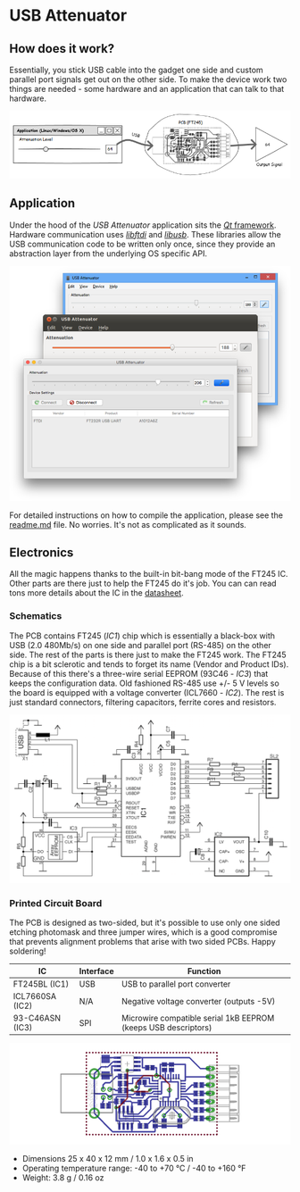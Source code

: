 # USB Attenuator


## How does it work?
Essentially, you stick USB cable into the gadget one side and custom parallel port signals get out on the other side. To make the device work two things are needed - some hardware and an application that can talk to that hardware.

![diagram](/doc/image/attenuator.ep.png "Diagram")


## Application
Under the hood of the *USB Attenuator* application sits the [*Qt* framework](http://qt.io). Hardware communication uses [*libftdi*](http://www.intra2net.com/en/developer/libftdi/index.php) and [*libusb*](http://libusb.info/). These libraries allow the USB communication code to be written only once, since they provide an abstraction layer from the underlying OS specific API.

![application](/doc/image/attenuator.png "Application")

For detailed instructions on how to compile the application, please see the [readme.md](readme.md) file. No worries. It's not as complicated as it sounds.


## Electronics
All the magic happens thanks to the built-in bit-bang mode of the FT245 IC. Other parts are there just to help the FT245 do it's job. You can can read tons more details about the IC in the [datasheet](http://www.ftdichip.com/Support/Documents/DataSheets/ICs/DS_FT245R.pdf).

### Schematics
The PCB contains FT245 (*IC1*) chip which is essentially a black-box with USB (2.0 480Mb/s) on one side and parallel port (RS-485) on the other side. The rest of the parts is there just to make the FT245 work. The FT245 chip is a bit sclerotic and tends to forget its name (Vendor and Product IDs). Because of this there's a three-wire serial EEPROM (93C46 - *IC3*) that keeps the configuration data. Old fashioned RS-485 use +/- 5 V levels so the board is equipped with a voltage converter (ICL7660 - *IC2*). The rest is just standard connectors, filtering capacitors, ferrite cores and resistors.

![schematics](/pcb/attenuator.sch.png "Schematics")

### Printed Circuit Board
The PCB is designed as two-sided, but it's possible to use only one sided etching photomask and three jumper wires, which is a good compromise that prevents alignment problems that arise with two sided PCBs. Happy soldering!

| IC              | Interface | Function
|-----------------|-----------|-----------------------------------------------------------------
| FT245BL (IC1)   | USB       | USB to parallel port converter
| ICL7660SA (IC2) | N/A       | Negative voltage converter (outputs -5V)
| 93-C46ASN (IC3) | SPI       | Microwire compatible serial 1kB EEPROM (keeps USB descriptors)

![pcb](/pcb/attenuator.brd.png "Printed Circuit Board")

 - Dimensions 25 x 40 x 12 mm / 1.0 x 1.6 x 0.5 in
 - Operating temperature range: -40 to +70 °C / -40 to +160 °F
 - Weight: 3.8 g / 0.16 oz

